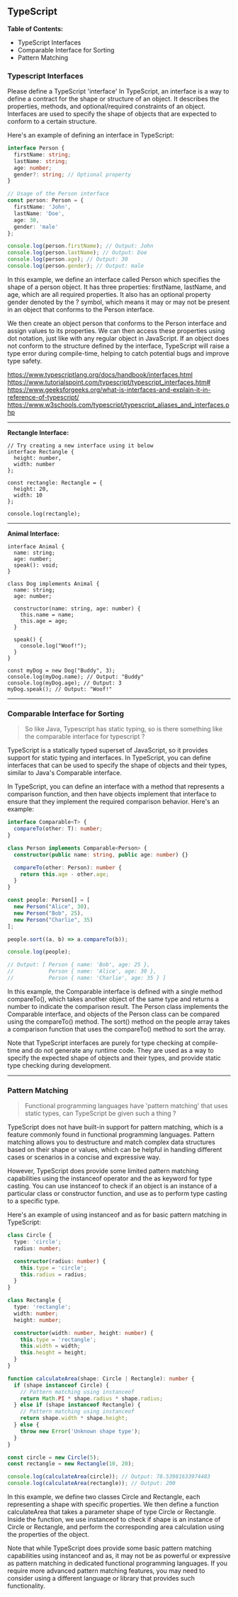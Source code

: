 ## TypeScript 


**Table of Contents:**
- TypeScript Interfaces
- Comparable Interface for Sorting
- Pattern Matching

### Typescript Interfaces

Please define a TypeScript 'interface' 
In TypeScript, an interface is a way to define a contract for the shape or structure of an object. It describes the properties, methods, and optional/required constraints of an object. Interfaces are used to specify the shape of objects that are expected to conform to a certain structure.

Here's an example of defining an interface in TypeScript:

```typescript
interface Person {
  firstName: string;
  lastName: string;
  age: number;
  gender?: string; // Optional property
}

// Usage of the Person interface
const person: Person = {
  firstName: 'John',
  lastName: 'Doe',
  age: 30,
  gender: 'male'
};

console.log(person.firstName); // Output: John
console.log(person.lastName); // Output: Doe
console.log(person.age); // Output: 30
console.log(person.gender); // Output: male
```

In this example, we define an interface called Person which specifies the shape of a person object. 
It has three properties: firstName, lastName, and age, which are all required properties. 
It also has an optional property gender denoted by the ? symbol, 
which means it may or may not be present in an object that conforms to the Person interface.

We then create an object person that conforms to the Person interface and assign values to its properties. 
We can then access these properties using dot notation, just like with any regular object in JavaScript. 
If an object does not conform to the structure defined by the interface, TypeScript will raise a type error during compile-time, 
helping to catch potential bugs and improve type safety.

https://www.typescriptlang.org/docs/handbook/interfaces.html
https://www.tutorialspoint.com/typescript/typescript_interfaces.htm#
https://www.geeksforgeeks.org/what-is-interfaces-and-explain-it-in-reference-of-typescript/
https://www.w3schools.com/typescript/typescript_aliases_and_interfaces.php

---
**Rectangle Interface:** 
```
// Try creating a new interface using it below
interface Rectangle {
  height: number,
  width: number
};

const rectangle: Rectangle = {
  height: 20,
  width: 10
};

console.log(rectangle);
```

---
**Animal Interface:** 
```
interface Animal {
  name: string;
  age: number;
  speak(): void;
}

class Dog implements Animal {
  name: string;
  age: number;
  
  constructor(name: string, age: number) {
    this.name = name;
    this.age = age;
  }
  
  speak() {
    console.log("Woof!");
  }
}

const myDog = new Dog("Buddy", 3);
console.log(myDog.name); // Output: "Buddy"
console.log(myDog.age); // Output: 3
myDog.speak(); // Output: "Woof!"
```

---
### Comparable Interface for Sorting


> So like Java, Typescript has static typing, so is there something like the comparable interface for typescript ? 

TypeScript is a statically typed superset of JavaScript, so it provides support for static typing and interfaces. 
In TypeScript, you can define interfaces that can be used to specify the shape of objects and their types, similar to Java's Comparable interface.

In TypeScript, you can define an interface with a method that represents a comparison function, and then have objects 
implement that interface to ensure that they implement the required comparison behavior. Here's an example:

```typescript
interface Comparable<T> {
  compareTo(other: T): number;
}

class Person implements Comparable<Person> {
  constructor(public name: string, public age: number) {}

  compareTo(other: Person): number {
    return this.age - other.age;
  }
}

const people: Person[] = [
  new Person("Alice", 30),
  new Person("Bob", 25),
  new Person("Charlie", 35)
];

people.sort((a, b) => a.compareTo(b));

console.log(people);

// Output: [ Person { name: 'Bob', age: 25 },
//           Person { name: 'Alice', age: 30 },
//           Person { name: 'Charlie', age: 35 } ]
```
  
In this example, the Comparable interface is defined with a single method compareTo(), 
which takes another object of the same type and returns a number to indicate the comparison result. 
The Person class implements the Comparable interface, and objects of the Person class can be compared 
using the compareTo() method. The sort() method on the people array takes a comparison function that uses the compareTo() method to sort the array.

Note that TypeScript interfaces are purely for type checking at compile-time and do not generate any runtime code. 
They are used as a way to specify the expected shape of objects and their types, and provide static type checking during development.
  
---
### Pattern Matching

> Functional programming languages have 'pattern matching' that uses static types, can TypeScript be given such a thing ? 

TypeScript does not have built-in support for pattern matching, which is a feature commonly found in functional programming languages. Pattern matching allows you to destructure and match complex data structures based on their shape or values, which can be helpful in handling different cases or scenarios in a concise and expressive way.

However, TypeScript does provide some limited pattern matching capabilities using the instanceof operator and the as keyword for type casting. You can use instanceof to check if an object is an instance of a particular class or constructor function, and use as to perform type casting to a specific type.

Here's an example of using instanceof and as for basic pattern matching in TypeScript:

```typescript
class Circle {
  type: 'circle';
  radius: number;

  constructor(radius: number) {
    this.type = 'circle';
    this.radius = radius;
  }
}

class Rectangle {
  type: 'rectangle';
  width: number;
  height: number;

  constructor(width: number, height: number) {
    this.type = 'rectangle';
    this.width = width;
    this.height = height;
  }
}

function calculateArea(shape: Circle | Rectangle): number {
  if (shape instanceof Circle) {
    // Pattern matching using instanceof
    return Math.PI * shape.radius * shape.radius;
  } else if (shape instanceof Rectangle) {
    // Pattern matching using instanceof
    return shape.width * shape.height;
  } else {
    throw new Error('Unknown shape type');
  }
}

const circle = new Circle(5);
const rectangle = new Rectangle(10, 20);

console.log(calculateArea(circle)); // Output: 78.53981633974483
console.log(calculateArea(rectangle)); // Output: 200
```

In this example, we define two classes Circle and Rectangle, each representing a shape with specific properties. We then define a function calculateArea that takes a parameter shape of type Circle or Rectangle. Inside the function, we use instanceof to check if shape is an instance of Circle or Rectangle, and perform the corresponding area calculation using the properties of the object.

Note that while TypeScript does provide some basic pattern matching capabilities using instanceof and as, it may not be as powerful or expressive as pattern matching in dedicated functional programming languages. If you require more advanced pattern matching features, you may need to consider using a different language or library that provides such functionality.


